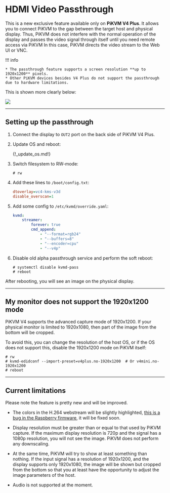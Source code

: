# HDMI Video Passthrough

This is a new exclusive feature available only on **PiKVM V4 Plus**.
It allows you to connect PiKVM to the gap between the target host and physical display.
Thus, PiKVM does not interfere with the normal operation of the display and passes
the video signal through itself until you need remote access via PiKVM
In this case, PiKVM directs the video stream to the Web UI or VNC.

!!! info

    * The passthrough feature supports a screen resolution **up to 1920x1200** pixels.
    * Other PiKVM devices besides V4 Plus do not support the passthrough due to hardware limitations.

This is shown more clearly below:

<img src="pass.png" />

-----
## Setting up the passthrough

1. Connect the display to `OUT2` port on the back side of PiKVM V4 Plus.

2. Update OS and reboot:

    {!_update_os.md!}

4. Switch filesystem to RW-mode:

    ```console
    # rw
    ```

3. Add these lines to `/boot/config.txt`:

    ```ini
    dtoverlay=vc4-kms-v3d
    disable_overscan=1
    ```

4. Add some config to `/etc/kvmd/override.yaml`:

    ```yaml
    kvmd:
        streamer:
            forever: true
            cmd_append:
                - "--format=rgb24"
                - "--buffers=8"
                - "--encoder=cpu"
                - "--v4p"
    ```

5. Disable old alpha passthrough service and perform the soft reboot:

    ```console
    # systemctl disable kvmd-pass
    # reboot
    ```

After rebooting, you will see an image on the physical display.


-----
## My monitor does not support the 1920x1200 mode

PiKVM V4 supports the advanced capture mode of 1920x1200.
If your physical monitor is limited to 1920x1080, then part of the image from the bottom will be cropped.

To avoid this, you can change the resolution of the host OS, or if the OS does not support this,
disable the 1920x1200 mode on PiKVM itself:

```console
# rw
# kvmd-edidconf --import-preset=v4plus.no-1920x1200  # Or v4mini.no-1920x1200
# reboot
```

-----
## Current limitations

Please note the feature is pretty new and will be improved.

* The colors in the H.264 webstream will be slightly highlighted,
    [this is a bug in the Raspberry firmware](https://github.com/raspberrypi/firmware/issues/1885),
    it will be fixed soon.

* Display resolution must be greater than or equal to that used by PiKVM capture.
    If the maximum display resolution is 720p and the signal has a 1080p resolution, you will not see the image.
    PiKVM does not perform any downscaling.

* At the same time, PiKVM will try to show at least something than nothing.
    If the input signal has a resolution of 1920x1200, and the display supports only 1920x1080,
    the image will be shown but cropped from the bottom so that you at least have the opportunity
    to adjust the image parameters of the host.

* Audio is not supported at the moment.
